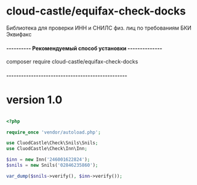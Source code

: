 # cloud-castle/equifax-check-docks

Библиотека для проверки ИНН и СНИЛС физ. лиц по требованиям 
БКИ Эквифакс


#### ---------- Рекомендуемый способ установки --------------

composer require cloud-castle/equifax-check-docks

#### -------------------------------------------------


# version 1.0



```php

<?php

require_once 'vendor/autoload.php';

use CluodCastle\Check\Snils\Snils;
use CluodCastle\Check\Inn\Inn;

$inn = new Inn('246001622824');
$snils = new Snils('02846235860');

var_dump($snils->verify(), $inn->verify());

```

